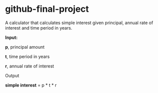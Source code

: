 # github-final-project

A calculator that calculates simple interest given principal, annual rate of interest and time period in years.

**Input:**

   **p**, principal amount
   
   **t**, time period in years
   
   **r**, annual rate of interest

Output
   
   **simple interest** = p * t * r
